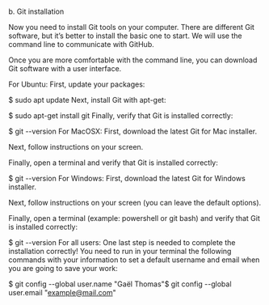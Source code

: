 ####
b. Git installation

Now you need to install Git tools on your computer. There are different Git software, but it’s better to install the basic one to start. We will use the command line to communicate with GitHub.

Once you are more comfortable with the command line, you can download Git software with a user interface.

For Ubuntu:
First, update your packages:

$ sudo apt update
Next, install Git with apt-get:

$ sudo apt-get install git
Finally, verify that Git is installed correctly:

$ git --version
For MacOSX:
First, download the latest Git for Mac installer.

Next, follow instructions on your screen.

Finally, open a terminal and verify that Git is installed correctly:

$ git --version
For Windows:
First, download the latest Git for Windows installer.

Next, follow instructions on your screen (you can leave the default options).

Finally, open a terminal (example: powershell or git bash) and verify that Git is installed correctly:

$ git --version
For all users:
One last step is needed to complete the installation correctly! You need to run in your terminal the following commands with your information to set a default username and email when you are going to save your work:

$ git config --global user.name "Gaël Thomas"$ git config --global user.email "example@mail.com"
